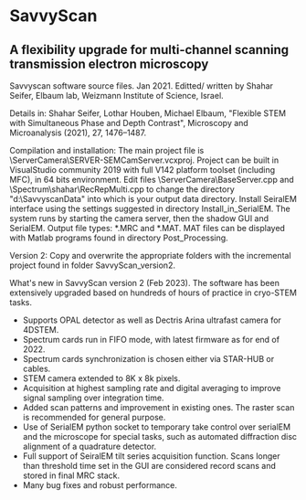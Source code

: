 # SavvyScan
## A flexibility upgrade for multi-channel scanning transmission electron microscopy

Savvyscan software source files. Jan 2021.
Editted/ written by Shahar Seifer, Elbaum lab, Weizmann Institute of Science, Israel.

Details in: Shahar Seifer, Lothar Houben, Michael Elbaum, "Flexible STEM with Simultaneous Phase and Depth Contrast", Microscopy and Microanalysis (2021), 27, 1476–1487.

Compilation and installation:
The main project file is \ServerCamera\SERVER-SEMCamServer.vcxproj.
Project can be built in VisualStudio community 2019 with full V142 platform toolset (including MFC), in 64 bits environment.
Edit files \ServerCamera\BaseServer.cpp and \Spectrum\shahar\RecRepMulti.cpp to change the directory "d:\SavvyscanData" into which is your output data directory.
Install SeiralEM interface using the settings suggested in directory Install_in_SerialEM.
The system runs by starting the camera server, then the shadow GUI and SerialEM.
Output file types: *.MRC and *.MAT. 
MAT files can be displayed with Matlab programs found in directory Post_Processing. 

Version 2: Copy and overwrite the appropriate folders with the incremental project found in folder SavvyScan_version2.

What's new in SavvyScan version 2 (Feb 2023).
The software has been extensively upgraded based on hundreds of hours of practice in cryo-STEM tasks.
* Supports OPAL detector as well as Dectris Arina ultrafast camera for 4DSTEM.
* Spectrum cards run in FIFO mode, with latest firmware as for end of 2022.
* Spectrum cards synchronization is chosen either via STAR-HUB or cables.
* STEM camera extended to 8K x 8k pixels.
* Acquisition at highest sampling rate and digital averaging to improve signal sampling over integration time.
* Added scan patterns and improvement in existing ones. The raster scan is recommended for general purpose.
* Use of SerialEM python socket to temporary take control over serialEM and the microscope for special tasks, such as automated diffraction disc alignment of a quadrature detector.
* Full support of SeiralEM tilt series acquisition function. Scans longer than threshold time set in the GUI are considered record scans and stored in final MRC stack.
* Many bug fixes and robust performance.

